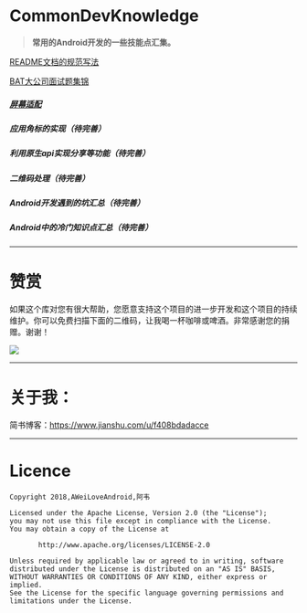 # CommonDevKnowledge

> **常用的Android开发的一些技能点汇集。**


[README文档的规范写法](https://github.com/AweiLoveAndroid/CommonDevKnowledge/blob/master/github_README/README%E6%96%87%E6%A1%A3%E7%9A%84%E8%A7%84%E8%8C%83%E5%86%99%E6%B3%95.md)

[BAT大公司面试题集锦](https://github.com/AweiLoveAndroid/CommonDevKnowledge/blob/master/interview/%E5%A4%A7%E5%85%AC%E5%8F%B8%E9%9D%A2%E8%AF%95%E9%A2%98%E7%9B%AE%E6%B1%87%E6%80%BB.md)

##### [屏幕适配](https://www.jianshu.com/c/b5d1ce82ee2d)

##### 应用角标的实现（待完善）

##### 利用原生api实现分享等功能（待完善）

##### 二维码处理（待完善）

##### Android开发遇到的坑汇总（待完善）

##### Android中的冷门知识点汇总（待完善）


----

# 赞赏

如果这个库对您有很大帮助，您愿意支持这个项目的进一步开发和这个项目的持续维护。你可以免费扫描下面的二维码，让我喝一杯咖啡或啤酒。非常感谢您的捐赠。谢谢！

![](https://github.com/AweiLoveAndroid/CommonDevKnowledge/blob/master/pic/donation.png?raw=true)

----

# 关于我：

简书博客：https://www.jianshu.com/u/f408bdadacce

----

# Licence

```
Copyright 2018,AWeiLoveAndroid,阿韦

Licensed under the Apache License, Version 2.0 (the "License");
you may not use this file except in compliance with the License.
You may obtain a copy of the License at

       http://www.apache.org/licenses/LICENSE-2.0

Unless required by applicable law or agreed to in writing, software
distributed under the License is distributed on an "AS IS" BASIS,
WITHOUT WARRANTIES OR CONDITIONS OF ANY KIND, either express or implied.
See the License for the specific language governing permissions and
limitations under the License.
```
